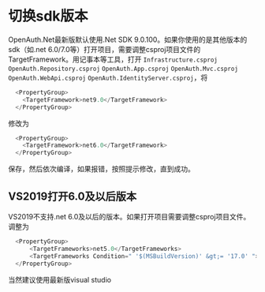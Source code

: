 # 切换sdk版本

OpenAuth.Net最新版默认使用.Net SDK 9.0.100。如果你使用的是其他版本的sdk（如.net 6.0/7.0等）打开项目，需要调整csproj项目文件的TargetFramework。用记事本等工具，打开 `Infrastructure.csproj` `OpenAuth.Repository.csproj` `OpenAuth.App.csproj` `OpenAuth.Mvc.csproj` `OpenAuth.WebApi.csproj` `OpenAuth.IdentityServer.csproj`，将
```csharp
  <PropertyGroup>
    <TargetFramework>net9.0</TargetFramework>
  </PropertyGroup>
```
修改为
```csharp
  <PropertyGroup>
    <TargetFramework>net6.0</TargetFramework>
  </PropertyGroup>
```
 保存，然后依次编译，如果报错，按照提示修改，直到成功。


 ## VS2019打开6.0及以后版本

VS2019不支持.net 6.0及以后的版本。如果打开项目需要调整csproj项目文件。调整为
```csharp
  <PropertyGroup>
      <TargetFrameworks>net5.0</TargetFrameworks>
      <TargetFrameworks Condition=" '$(MSBuildVersion)' &gt;= '17.0' ">$(TargetFrameworks);net6.0</TargetFrameworks>
  </PropertyGroup>
```
当然建议使用最新版visual studio